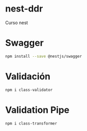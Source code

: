 # nest-ddr

Curso nest

# Swagger

```sh
npm install --save @nestjs/swagger
```

# Validación

```sh
npm i class-validator
```

# Validation Pipe

```sh
npm i class-transformer
```
